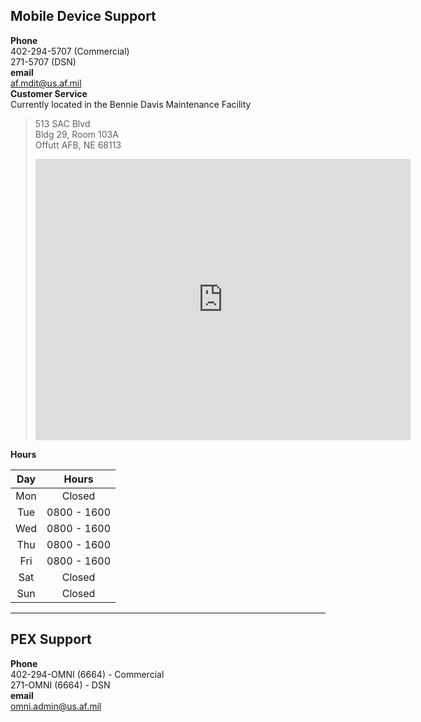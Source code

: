 ## Mobile Device Support

**Phone**  
402-294-5707 (Commercial)  
271-5707 (DSN)  
**email**  
af.mdit@us.af.mil  
**Customer Service**  
Currently located in the Bennie Davis Maintenance Facility  
>513 SAC Blvd   
Bldg 29, Room 103A    
Offutt AFB, NE 68113      
><iframe src="https://www.google.com/maps/embed?pb=!1m18!1m12!1m3!1d957.823025880329!2d-95.92107007074566!3d41.1225428089661!2m3!1f0!2f0!3f0!3m2!1i1024!2i768!4f13.1!3m3!1m2!1s0x879477037e7b100b%3A0x9ed3c18cb91c86a4!2sBOCKSCAR%20Customer%20Service!5e1!3m2!1sen!2sus!4v1578168489992!5m2!1sen!2sus" width="600" height="450" frameborder="0" style="border:0;" allowfullscreen=""></iframe>

**Hours**

| Day | Hours | 
| :------------: | :------------: | 
| Mon | Closed | 
| Tue | 0800 - 1600 |
| Wed | 0800 - 1600 |
| Thu | 0800 - 1600 | 
| Fri | 0800 - 1600 |
| Sat | Closed | 
| Sun | Closed | 

---

## PEX Support

**Phone**  
402-294-OMNI (6664) - Commercial  
271-OMNI (6664) - DSN  
**email**  
omni.admin@us.af.mil



